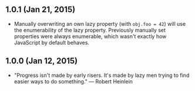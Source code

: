 ## 1.0.1 (Jan 21, 2015)
- Manually overwriting an own lazy property (with `obj.foo = 42`) will use the
  enumerability of the lazy property. Previously manually set properties were
  always enumerable, which wasn't exactly how JavaScript by default behaves.

## 1.0.0 (Jan 12, 2015)
- "Progress isn't made by early risers. It's made by lazy men trying to find
  easier ways to do something." — Robert Heinlein
